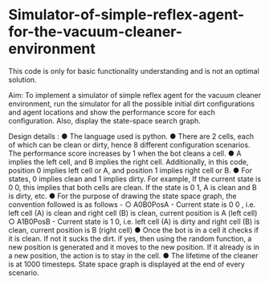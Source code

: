 # Simulator-of-simple-reflex-agent-for-the-vacuum-cleaner-environment
This code is only for basic functionality understanding and is not an optimal solution. 

Aim: To implement a simulator of simple reflex agent for the vacuum cleaner
environment, run the simulator for all the possible initial dirt configurations and agent
locations and show the performance score for each configuration. Also, display the
state-space search graph.

Design details :
● The language used is python.
● There are 2 cells, each of which can be clean or dirty, hence 8 different configuration
scenarios. The performance score increases by 1 when the bot cleans a cell.
● A implies the left cell, and B implies the right cell. Additionally, in
this code, position 0 implies left cell or A, and position 1 implies right cell or B.
● For states, 0 implies clean and 1 implies dirty. For example, If the current state is 0 0,
this implies that both cells are clean. If the state is 0 1, A is clean and B is dirty, etc.
● For the purpose of drawing the state space graph, the convention followed is as
follows -
○ A0B0PosA - Current state is 0 0 , i.e. left cell (A) is clean and right cell (B) is
clean, current position is A (left cell)
○ A1B0PosB - Current state is 1 0, i.e. left cell (A) is dirty and right cell (B) is
clean, current position is B (right cell)
● Once the bot is in a cell it checks if it is clean. If not it sucks the dirt. if yes, then using
the random function, a new position is generated and it moves to the new position.
If it already is in a new position, the action is to stay in the cell.
● The lifetime of the cleaner is at 1000 timesteps. State space graph is displayed at the end of every scenario.

